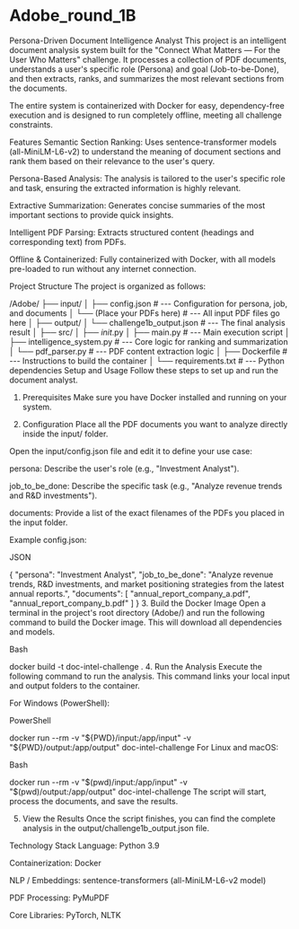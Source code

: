# Adobe_round_1B



Persona-Driven Document Intelligence Analyst
This project is an intelligent document analysis system built for the "Connect What Matters — For the User Who Matters" challenge. It processes a collection of PDF documents, understands a user's specific role (Persona) and goal (Job-to-be-Done), and then extracts, ranks, and summarizes the most relevant sections from the documents.

The entire system is containerized with Docker for easy, dependency-free execution and is designed to run completely offline, meeting all challenge constraints.

Features
Semantic Section Ranking: Uses sentence-transformer models (all-MiniLM-L6-v2) to understand the meaning of document sections and rank them based on their relevance to the user's query.

Persona-Based Analysis: The analysis is tailored to the user's specific role and task, ensuring the extracted information is highly relevant.

Extractive Summarization: Generates concise summaries of the most important sections to provide quick insights.

Intelligent PDF Parsing: Extracts structured content (headings and corresponding text) from PDFs.

Offline & Containerized: Fully containerized with Docker, with all models pre-loaded to run without any internet connection.

Project Structure
The project is organized as follows:

/Adobe/
├── input/
│   ├── config.json               # --- Configuration for persona, job, and documents
│   └── (Place your PDFs here)    # --- All input PDF files go here
│
├── output/
│   └── challenge1b_output.json   # --- The final analysis result
│
├── src/
│   ├── _init_.py
│   ├── main.py                   # --- Main execution script
│   ├── intelligence_system.py    # --- Core logic for ranking and summarization
│   └── pdf_parser.py             # --- PDF content extraction logic
│
├── Dockerfile                    # --- Instructions to build the container
│
└── requirements.txt              # --- Python dependencies
Setup and Usage
Follow these steps to set up and run the document analyst.

1. Prerequisites
Make sure you have Docker installed and running on your system.

2. Configuration
Place all the PDF documents you want to analyze directly inside the input/ folder.

Open the input/config.json file and edit it to define your use case:

persona: Describe the user's role (e.g., "Investment Analyst").

job_to_be_done: Describe the specific task (e.g., "Analyze revenue trends and R&D investments").

documents: Provide a list of the exact filenames of the PDFs you placed in the input folder.

Example config.json:

JSON

{
  "persona": "Investment Analyst",
  "job_to_be_done": "Analyze revenue trends, R&D investments, and market positioning strategies from the latest annual reports.",
  "documents": [
    "annual_report_company_a.pdf",
    "annual_report_company_b.pdf"
  ]
}
3. Build the Docker Image
Open a terminal in the project's root directory (Adobe/) and run the following command to build the Docker image. This will download all dependencies and models.

Bash

docker build -t doc-intel-challenge .
4. Run the Analysis
Execute the following command to run the analysis. This command links your local input and output folders to the container.

For Windows (PowerShell):

PowerShell

docker run --rm -v "${PWD}/input:/app/input" -v "${PWD}/output:/app/output" doc-intel-challenge
For Linux and macOS:

Bash

docker run --rm -v "$(pwd)/input:/app/input" -v "$(pwd)/output:/app/output" doc-intel-challenge
The script will start, process the documents, and save the results.

5. View the Results
Once the script finishes, you can find the complete analysis in the output/challenge1b_output.json file.

Technology Stack
Language: Python 3.9

Containerization: Docker

NLP / Embeddings: sentence-transformers (all-MiniLM-L6-v2 model)

PDF Processing: PyMuPDF

Core Libraries: PyTorch, NLTK

